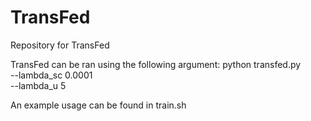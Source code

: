 # TransFed
Repository for TransFed

TransFed can be ran using the following argument:
python transfed.py \
    --lambda_sc 0.0001 \
    --lambda_u 5

An example usage can be found in train.sh
